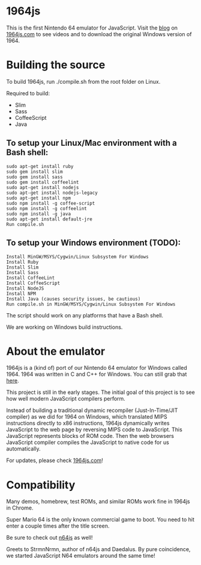 # 1964js
This is the first Nintendo 64 emulator for JavaScript. Visit the [blog](http://1964js.com/blog/index.html "1964js blog") on [1964js.com](http://1964js.com "1964js website") to see videos and to download the original Windows version of 1964.

# Building the source

To build 1964js, run ./compile.sh from the root folder on Linux.

Required to build:

* Slim
* Sass
* CoffeeScript
* Java

## To setup your Linux/Mac environment with a Bash shell:
```
sudo apt-get install ruby
sudo gem install slim
sudo gem install sass
sudo gem install coffeelint
sudo apt-get install nodejs
sudo apt-get install nodejs-legacy
sudo apt-get install npm
sudo npm install -g coffee-script
sudo npm install -g coffeelint
sudo npm install -g java
sudo apt-get install default-jre
Run compile.sh
```

## To setup your Windows environment (TODO):
```
Install MinGW/MSYS/Cygwin/Linux Subsystem For Windows
Install Ruby
Install Slim
Install Sass
Install CoffeeLint
Install CoffeeScript
Install NodeJS
Install NPM
Install Java (causes security issues, be cautious)
Run compile.sh in MinGW/MSYS/Cygwin/Linux Subsystem For Windows
```

The script should work on any platforms that have a Bash shell.

We are working on Windows build instructions.

# About the emulator

1964js is a (kind of) port of our Nintendo 64 emulator for Windows called 1964. 1964 was written in C and C++ for Windows. You can still grab that [here](http://1964emu.emulation64.com "Emulation64 1964 page").

This project is still in the early stages. The initial goal of this project is to see how well modern JavaScript compilers perform.

Instead of building a traditional dynamic recompiler (Just-In-Time/JIT compiler) as we did for 1964 on Windows, which translated MIPS instructions directly to x86 instructions, 1964js dynamically writes JavaScript to the web page by reversing MIPS code to JavaScript. This JavaScript represents blocks of ROM code. Then the web browsers JavaScript compiler compiles the JavaScript to native code for us automatically.

For updates, please check [1964js.com](http://1964js.com "1964js website")!

# Compatibility

Many demos, homebrew, test ROMs, and similar ROMs work fine in 1964js in Chrome.

Super Mario 64 is the only known commercial game to boot. You need to hit enter a couple times after the title screen.

Be sure to check out [n64js](http://hulkholden.github.com/n64js "N64js") as well!

Greets to StrmnNrmn, author of n64js and Daedalus. By pure coincidence, we started JavaScript N64 emulators around the same time!
